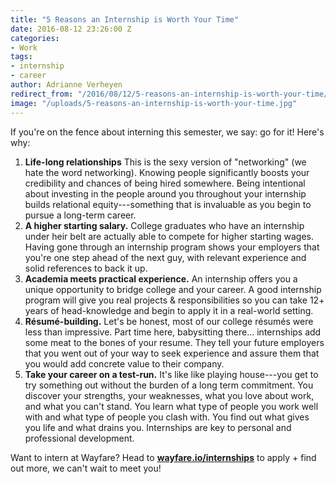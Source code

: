 ```yaml
---
title: "5 Reasons an Internship is Worth Your Time"
date: 2016-08-12 23:26:00 Z
categories:
- Work
tags:
- internship
- career
author: Adrianne Verheyen
redirect_from: "/2016/08/12/5-reasons-an-internship-is-worth-your-time/"
image: "/uploads/5-reasons-an-internship-is-worth-your-time.jpg"
---
```


If you're on the fence about interning this semester, we say: go for it!<!-- more --> Here's why:

1. **Life-long relationships** This is the sexy version of "networking" (we hate the word networking). Knowing people  significantly boosts your credibility and chances of being hired somewhere. Being intentional about investing in the people around you throughout your internship builds relational equity---something that is invaluable as you begin to pursue a long-term career.
2.  **A higher starting salary.** College graduates who have an internship under heir belt are actually able to compete for higher starting wages. Having gone through an internship program shows your employers that you're one step ahead of the next guy, with relevant experience and solid references to back it up.
3. **Academia meets practical experience.** An internship offers you a unique opportunity to bridge college and your career. A good internship program will give you real projects & responsibilities so you can take 12+ years of head-knowledge and begin to apply it in a real-world setting.
4. **Résumé-building.** Let's be honest, most of our college résumés were less than impressive. Part time here, babysitting there... internships add some meat to the bones of your resume. They tell your future employers that you went out of your way to seek experience and assure them that you would add concrete value to their company.
5. **Take your career on a test-run.** It's like like playing house---you get to try something out without the burden of a long term commitment. You discover your strengths, your weaknesses, what you love about work, and what you can't stand. You learn what type of people you work well with and what type of people you clash with. You find out what gives you life and what drains you. Internships are key to personal and professional development.

Want to intern at Wayfare? Head to **[wayfare.io/internships](/internships)** to apply + find out more, we can't wait to meet you!
